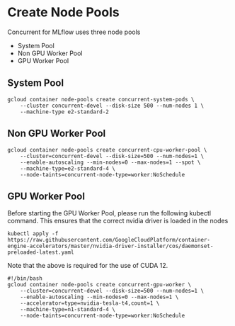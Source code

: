# Create Node Pools

Concurrent for MLflow uses three node pools

- System Pool
- Non GPU Worker Pool
- GPU Worker Pool

## System Pool

``` 
gcloud container node-pools create concurrent-system-pods \
    --cluster concurrent-devel --disk-size 500 --num-nodes 1 \
    --machine-type e2-standard-2
```

## Non GPU Worker Pool

```
gcloud container node-pools create concurrent-cpu-worker-pool \
    --cluster=concurrent-devel --disk-size=500 --num-nodes=1 \
    --enable-autoscaling --min-nodes=0 --max-nodes=1 --spot \
    --machine-type=e2-standard-4 \
    --node-taints=concurrent-node-type=worker:NoSchedule
```

## GPU Worker Pool

Before starting the GPU Worker Pool, please run the following kubectl command. This ensures that the correct nvidia driver is loaded in the nodes

```
kubectl apply -f https://raw.githubusercontent.com/GoogleCloudPlatform/container-engine-accelerators/master/nvidia-driver-installer/cos/daemonset-preloaded-latest.yaml
```
Note that the above is required for the use of CUDA 12.

```
#!/bin/bash
gcloud container node-pools create concurrent-gpu-worker \
    --cluster=concurrent-devel --disk-size=500 --num-nodes=1 \
    --enable-autoscaling --min-nodes=0 --max-nodes=1 \
    --accelerator=type=nvidia-tesla-t4,count=1 \
    --machine-type=n1-standard-4 \
    --node-taints=concurrent-node-type=worker:NoSchedule
```
